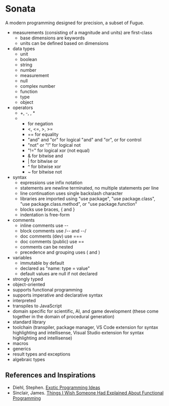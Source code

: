 # Sonata
A modern programming designed for precision, a subset of Fugue.

* measurements (consisting of a magnitude and units) are first-class
    * base dimensions are keywords
    * units can be defined based on dimensions
* data types
    * unit
    * boolean
    * string
    * number
    * measurement
    * null
    * complex number
    * function
    * type
    * object
* operators
    * +, -, \, *
    * - for negation
      - <, <=, >, >=
      - == for equality
      - "and" and "or" for logical "and" and "or", or for control
      - "not" or "!" for logical not
      - "!=" for logical xor (not equal)
      - & for bitwise and
      - | for bitwise or
      - ^ for bitwise xor
      - ~ for bitwise not
* syntax
    * expressions use infix notation
    * statements are newline terminated, no multiple statements per line
    * line continuation uses single backslash character
    * libraries are imported using "use package", "use package.class", "use package.class.method", or "use package.function"
    * blocks use braces, { and }
    * indentation is free-form
* comments
    * inline comments use --
    * block comments use /-- and --/
    * doc comments (dev) use ===
    * doc comments (public) use ==
    * comments can be nested
    * precedence and grouping uses ( and )
* variables
    * immutable by default
    * declared as "name: type = value"
    * default values are null if not declared
* strongly typed
* object-oriented
* supports functional programming
* supports imperative and declarative syntax
* interpreted
* transpiles to JavaScript
* domain specific for scientific, AI, and game development (these come together in the domain of procedural generation)
* standard library
* toolchain (transpiler, package manager, VS Code extension for syntax highlighting and intellisense, Visual Studio extension for syntax highlighting and intellisense)
* macros
* generics
* result types and exceptions
* algebraic types


## References and Inspirations
* Diehl, Stephen. [Exotic Programming Ideas](https://www.stephendiehl.com/posts/exotic01.html)
* Sinclair, James. [Things I Wish Someone Had Explained About Functional Programming](https://jrsinclair.com/articles/2019/what-i-wish-someone-had-explained-about-functional-programming/)

